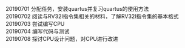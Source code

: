 20190701
分配任务，安装quartus并复习quartus的使用方法  
20190702
阅读与RV32I指令集相关的材料，了解RV32I指令集的基本格式  
20190703
尝试编写CPU  
20190704
编写代码与测试  
20190708
探讨CPU设计问题，对CPU进行改进  
